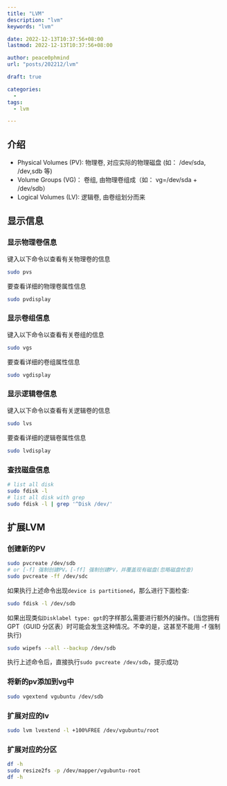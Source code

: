 ```yaml
---
title: "LVM"
description: "lvm"
keywords: "lvm"

date: 2022-12-13T10:37:56+08:00
lastmod: 2022-12-13T10:37:56+08:00

author: peace0phmind
url: "posts/202212/lvm"

draft: true

categories:
  -
tags:
  - lvm

---
```


## 介绍
- Physical Volumes (PV): 物理卷, 对应实际的物理磁盘 (如： /dev/sda, /dev,sdb 等)
- Volume Groups (VG)： 卷组, 由物理卷组成（如： vg=/dev/sda + /dev/sdb）
- Logical Volumes (LV): 逻辑卷, 由卷组划分而来

## 显示信息

### 显示物理卷信息

键入以下命令以查看有关物理卷的信息
```bash
sudo pvs
```

要查看详细的物理卷属性信息
```bash
sudo pvdisplay
```

### 显示卷组信息

键入以下命令以查看有关卷组的信息

```bash
sudo vgs
```

要查看详细的卷组属性信息
```bash
sudo vgdisplay
```

### 显示逻辑卷信息

键入以下命令以查看有关逻辑卷的信息

```bash
sudo lvs
```

要查看详细的逻辑卷属性信息
```bash
sudo lvdisplay
```

### 查找磁盘信息
```bash
# list all disk
sudo fdisk -l
# list all disk with grep
sudo fdisk -l | grep '^Disk /dev/'
```

## 扩展LVM

### 创建新的PV

```bash
sudo pvcreate /dev/sdb
# or [-f] 强制创建PV。[-ff] 强制创建PV，并覆盖现有磁盘(忽略磁盘检查)
sudo pvcreate -ff /dev/sdc
```

如果执行上述命令出现`device is partitioned`，那么进行下面检查:
```bash
sudo fdisk -l /dev/sdb
```
如果出现类似`Disklabel type: gpt`的字样那么需要进行额外的操作。(当您拥有GPT（GUID 分区表）时可能会发生这种情况。不幸的是，这甚至不能用 -f 强制执行)

```bash
sudo wipefs --all --backup /dev/sdb
```
执行上述命令后，直接执行`sudo pvcreate /dev/sdb`，提示成功

### 将新的pv添加到vg中
```bash
sudo vgextend vgubuntu /dev/sdb
```

### 扩展对应的lv
```bash
sudo lvm lvextend -l +100%FREE /dev/vgubuntu/root
```

### 扩展对应的分区
```bash
df -h
sudo resize2fs -p /dev/mapper/vgubuntu-root
df -h
```